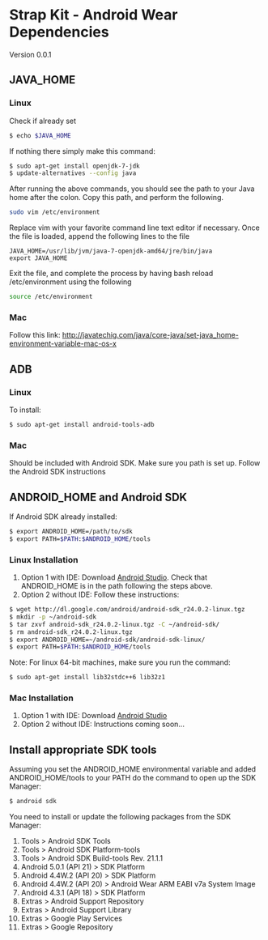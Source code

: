 # Strap Kit - Android Wear Dependencies

Version 0.0.1

## JAVA_HOME
### Linux
Check if already set
```sh
$ echo $JAVA_HOME
```
If nothing there simply make this command: 
```sh
$ sudo apt-get install openjdk-7-jdk
$ update-alternatives --config java
```
After running the above commands, you should see the path to your Java home after the colon. Copy this path, and perform the following.
```sh
sudo vim /etc/environment
```
Replace vim with your favorite command line text editor if necessary. Once the file is loaded, append the following lines to the file
```
JAVA_HOME=/usr/lib/jvm/java-7-openjdk-amd64/jre/bin/java
export JAVA_HOME
```
Exit the file, and complete the process by having bash reload /etc/environment using the following
```sh
source /etc/environment
```

### Mac
Follow this link: http://javatechig.com/java/core-java/set-java_home-environment-variable-mac-os-x

## ADB
### Linux
To install:
```sh
$ sudo apt-get install android-tools-adb
```
### Mac
Should be included with Android SDK. Make sure you path is set up. Follow the Android SDK instructions

## ANDROID_HOME and Android SDK
If Android SDK already installed:
```sh
$ export ANDROID_HOME=/path/to/sdk
$ export PATH=$PATH:$ANDROID_HOME/tools
```
### Linux Installation
1. Option 1 with IDE: Download [Android Studio](http://developer.android.com/sdk/index.html). Check that ANDROID_HOME is in the path following the steps above.
2. Option 2 without IDE: Follow these instructions: 
```sh
$ wget http://dl.google.com/android/android-sdk_r24.0.2-linux.tgz
$ mkdir -p ~/android-sdk
$ tar zxvf android-sdk_r24.0.2-linux.tgz -C ~/android-sdk/
$ rm android-sdk_r24.0.2-linux.tgz
$ export ANDROID_HOME=~/android-sdk/android-sdk-linux/
$ export PATH=$PATH:$ANDROID_HOME/tools
```

Note: For linux 64-bit machines, make sure you run the command: 
```sh
$ sudo apt-get install lib32stdc++6 lib32z1
```

### Mac Installation
1. Option 1 with IDE: Download [Android Studio](http://developer.android.com/sdk/index.html)
2. Option 2 without IDE: Instructions coming soon...

## Install appropriate SDK tools
Assuming you set the ANDROID_HOME environmental variable and added ANDROID_HOME/tools to your PATH do the command to open up the SDK Manager: 
```sh
$ android sdk
```
You need to install or update the following packages from the SDK Manager:

1. Tools > Android SDK Tools
2. Tools > Android SDK Platform-tools
3. Tools > Android SDK Build-tools Rev. 21.1.1
4. Android 5.0.1 (API 21) > SDK Platform
5. Android 4.4W.2 (API 20) > SDK Platform
6. Android 4.4W.2 (API 20) > Android Wear ARM EABI v7a System Image
7. Android 4.3.1 (API 18) > SDK Platform
8. Extras > Android Support Repository
9. Extras > Android Support Library
10. Extras > Google Play Services
11. Extras > Google Repository

